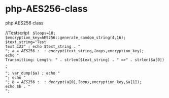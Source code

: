 # php-AES256-class
php AES256 class



//Testscript
<code>
  $loops=10;
  $encryption_key=AES256::generate_random_string(4,16);
  $text_string="Test text 123" ;
echo $text_string . "<br>";
$a =AES256::encrypt($text_string,$loops,$encryption_key);
echo "<br>Transmitting: Length: " . strlen($text_string) . " =>" . strlen($a[0]) . "<br>";
var_dump($a) ;
echo "<br>";
echo "<br>";
$b = AES256::decrypt($a[0],$loops,$encryption_key,$a[1]);
echo $b . "<br>";
<code>
